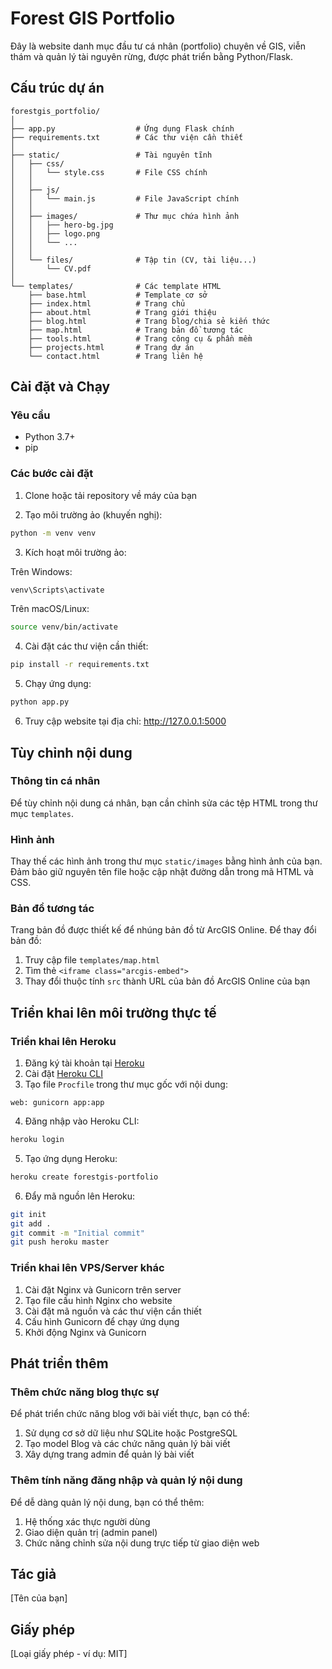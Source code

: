 # Forest GIS Portfolio

Đây là website danh mục đầu tư cá nhân (portfolio) chuyên về GIS, viễn thám và quản lý tài nguyên rừng, được phát triển bằng Python/Flask.

## Cấu trúc dự án

```
forestgis_portfolio/
│
├── app.py                  # Ứng dụng Flask chính
├── requirements.txt        # Các thư viện cần thiết
│
├── static/                 # Tài nguyên tĩnh
│   ├── css/
│   │   └── style.css       # File CSS chính
│   │
│   ├── js/
│   │   └── main.js         # File JavaScript chính
│   │
│   ├── images/             # Thư mục chứa hình ảnh
│   │   ├── hero-bg.jpg
│   │   ├── logo.png
│   │   └── ...
│   │
│   └── files/              # Tập tin (CV, tài liệu...)
│       └── CV.pdf
│
└── templates/              # Các template HTML
    ├── base.html           # Template cơ sở
    ├── index.html          # Trang chủ
    ├── about.html          # Trang giới thiệu
    ├── blog.html           # Trang blog/chia sẻ kiến thức
    ├── map.html            # Trang bản đồ tương tác
    ├── tools.html          # Trang công cụ & phần mềm
    ├── projects.html       # Trang dự án
    └── contact.html        # Trang liên hệ
```

## Cài đặt và Chạy

### Yêu cầu

- Python 3.7+
- pip

### Các bước cài đặt

1. Clone hoặc tải repository về máy của bạn

2. Tạo môi trường ảo (khuyến nghị):
```bash
python -m venv venv
```

3. Kích hoạt môi trường ảo:

Trên Windows:
```bash
venv\Scripts\activate
```

Trên macOS/Linux:
```bash
source venv/bin/activate
```

4. Cài đặt các thư viện cần thiết:
```bash
pip install -r requirements.txt
```

5. Chạy ứng dụng:
```bash
python app.py
```

6. Truy cập website tại địa chỉ: http://127.0.0.1:5000

## Tùy chỉnh nội dung

### Thông tin cá nhân

Để tùy chỉnh nội dung cá nhân, bạn cần chỉnh sửa các tệp HTML trong thư mục `templates`.

### Hình ảnh

Thay thế các hình ảnh trong thư mục `static/images` bằng hình ảnh của bạn. Đảm bảo giữ nguyên tên file hoặc cập nhật đường dẫn trong mã HTML và CSS.

### Bản đồ tương tác

Trang bản đồ được thiết kế để nhúng bản đồ từ ArcGIS Online. Để thay đổi bản đồ:

1. Truy cập file `templates/map.html`
2. Tìm thẻ `<iframe class="arcgis-embed">` 
3. Thay đổi thuộc tính `src` thành URL của bản đồ ArcGIS Online của bạn

## Triển khai lên môi trường thực tế

### Triển khai lên Heroku

1. Đăng ký tài khoản tại [Heroku](https://heroku.com/)
2. Cài đặt [Heroku CLI](https://devcenter.heroku.com/articles/heroku-cli)
3. Tạo file `Procfile` trong thư mục gốc với nội dung:
```
web: gunicorn app:app
```
4. Đăng nhập vào Heroku CLI:
```bash
heroku login
```
5. Tạo ứng dụng Heroku:
```bash
heroku create forestgis-portfolio
```
6. Đẩy mã nguồn lên Heroku:
```bash
git init
git add .
git commit -m "Initial commit"
git push heroku master
```

### Triển khai lên VPS/Server khác

1. Cài đặt Nginx và Gunicorn trên server
2. Tạo file cấu hình Nginx cho website
3. Cài đặt mã nguồn và các thư viện cần thiết
4. Cấu hình Gunicorn để chạy ứng dụng
5. Khởi động Nginx và Gunicorn

## Phát triển thêm

### Thêm chức năng blog thực sự

Để phát triển chức năng blog với bài viết thực, bạn có thể:
1. Sử dụng cơ sở dữ liệu như SQLite hoặc PostgreSQL
2. Tạo model Blog và các chức năng quản lý bài viết
3. Xây dựng trang admin để quản lý bài viết

### Thêm tính năng đăng nhập và quản lý nội dung

Để dễ dàng quản lý nội dung, bạn có thể thêm:
1. Hệ thống xác thực người dùng
2. Giao diện quản trị (admin panel)
3. Chức năng chỉnh sửa nội dung trực tiếp từ giao diện web

## Tác giả

[Tên của bạn]

## Giấy phép

[Loại giấy phép - ví dụ: MIT]
